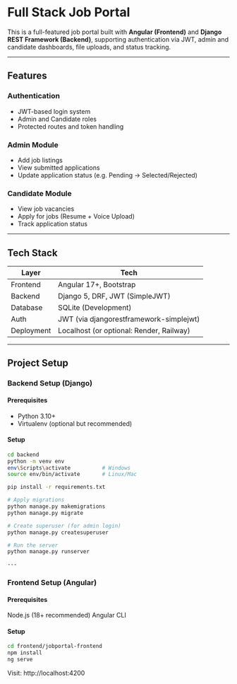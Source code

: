 #  Full Stack Job Portal

This is a full-featured job portal built with **Angular (Frontend)** and **Django REST Framework (Backend)**, supporting authentication via JWT, admin and candidate dashboards, file uploads, and status tracking.

---

##  Features

###  Authentication
- JWT-based login system
- Admin and Candidate roles
- Protected routes and token handling

###  Admin Module
- Add job listings
- View submitted applications
- Update application status (e.g. Pending → Selected/Rejected)

###  Candidate Module
- View job vacancies
- Apply for jobs (Resume + Voice Upload)
- Track application status

---

##  Tech Stack

| Layer      | Tech                        |
|------------|-----------------------------|
| Frontend   | Angular 17+, Bootstrap      |
| Backend    | Django 5, DRF, JWT (SimpleJWT) |
| Database   | SQLite (Development)        |
| Auth       | JWT (via djangorestframework-simplejwt) |
| Deployment | Localhost (or optional: Render, Railway) |

---

## Project Setup

###  Backend Setup (Django)

####  Prerequisites

- Python 3.10+
- Virtualenv (optional but recommended)

####  Setup

```bash
cd backend
python -m venv env
env\Scripts\activate          # Windows
source env/bin/activate       # Linux/Mac

pip install -r requirements.txt

# Apply migrations
python manage.py makemigrations
python manage.py migrate

# Create superuser (for admin login)
python manage.py createsuperuser

# Run the server
python manage.py runserver

---
```

### Frontend Setup (Angular)
#### Prerequisites
Node.js (18+ recommended)
Angular CLI

#### Setup
```bash
cd frontend/jobportal-frontend
npm install
ng serve
```
Visit: http://localhost:4200
